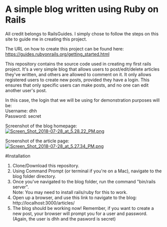# A simple blog written using Ruby on Rails  

All credit belongs to RailsGuides. I simply chose to follow the steps on this site to guide me in creating this project.    


The URL on how to create this project can be found here:   
https://guides.rubyonrails.org/getting_started.html  


This repository contains the source code used in creating my first rails project. It's a very simple blog that allows users to post/edit/delete articles they've written, and others are allowed to comment on it. It only allows registered users to create new posts, provided they have a login. This ensures that only specific users can make posts, and no one can edit another user's post. 



In this case, the login that we will be using for demonstration purposes will be:  
Username: dhh  
Password: secret  


Screenshot of the blog homepage:  
[![Screen_Shot_2018-07-28_at_5.28.22_PM.png](https://s15.postimg.cc/5nmjax36j/Screen_Shot_2018-07-28_at_5.28.22_PM.png)](https://postimg.cc/image/eindlfryv/)


Screenshot of the article page:  
[![Screen_Shot_2018-07-28_at_5.27.34_PM.png](https://s15.postimg.cc/9jzv6wvvv/Screen_Shot_2018-07-28_at_5.27.34_PM.png)](https://postimg.cc/image/everrmhyf/)



#Installation

1. Clone/Download this repository.
2. Using Command Prompt (or terminal if you're on a Mac), navigate to the blog folder directory. 
3. Once you've navigated to the blog folder, run the command "bin/rails server".  
Note: You may need to install rails/ruby for this to work.  
4. Open up a browser, and use this link to navigate to the blog: http://localhost:3000/articles/  
5. The blog should be working now! Remember, if you want to create a new post, your browser will prompt you for a user and password. (Again, the user is dhh and the pasword is secret)




